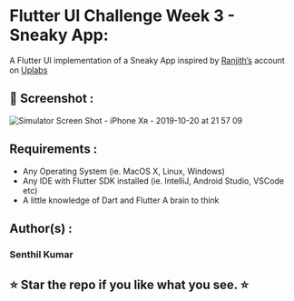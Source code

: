 # Flutter UI Challenge Week 3 - Sneaky App:

A Flutter UI implementation of a Sneaky App inspired by [Ranjith’s](http://ranjithmanoharan.dribbble.com/) account on [Uplabs](https://www.uplabs.com/posts/sneaky-shopping)

## 📸 Screenshot :

![Simulator Screen Shot - iPhone Xʀ - 2019-10-20 at 21 57 09](https://user-images.githubusercontent.com/10756609/67162747-cc47c900-f384-11e9-8e06-aa54427212c4.png)

## Requirements :

* Any Operating System (ie. MacOS X, Linux, Windows)
* Any IDE with Flutter SDK installed (ie. IntelliJ, Android Studio, VSCode etc)
* A little knowledge of Dart and Flutter A brain to think

## Author(s) :

### Senthil Kumar

## ⭐ Star the repo if you like what you see. ⭐


